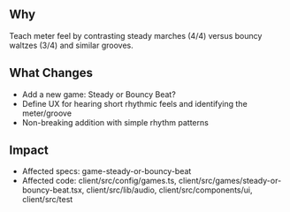 ## Why
Teach meter feel by contrasting steady marches (4/4) versus bouncy waltzes (3/4) and similar grooves.

## What Changes
- Add a new game: Steady or Bouncy Beat?
- Define UX for hearing short rhythmic feels and identifying the meter/groove
- Non-breaking addition with simple rhythm patterns

## Impact
- Affected specs: game-steady-or-bouncy-beat
- Affected code: client/src/config/games.ts, client/src/games/steady-or-bouncy-beat.tsx, client/src/lib/audio, client/src/components/ui, client/src/test

